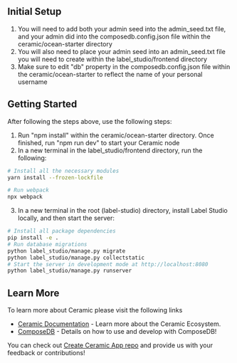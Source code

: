 ## Initial Setup

1. You will need to add both your admin seed into the admin_seed.txt file, and your admin did into the composedb.config.json file within the ceramic/ocean-starter directory
2. You will also need to place your admin seed into an admin_seed.txt file you will need to create within the label_studio/frontend directory
3. Make sure to edit "db" property in the composedb.config.json file within the ceramic/ocean-starter to reflect the name of your personal username

## Getting Started

After following the steps above, use the following steps:

1. Run "npm install" within the ceramic/ocean-starter directory. Once finished, run "npm run dev" to start your Ceramic node
2. In a new terminal in the label_studio/frontend directory, run the following:
```bash
# Install all the necessary modules
yarn install --frozen-lockfile

# Run webpack
npx webpack
```
3. In a new terminal in the root (label-studio) directory, install Label Studio locally, and then start the server: 
```bash
# Install all package dependencies
pip install -e .
# Run database migrations
python label_studio/manage.py migrate
python label_studio/manage.py collectstatic
# Start the server in development mode at http://localhost:8080
python label_studio/manage.py runserver
```

## Learn More

To learn more about Ceramic please visit the following links

- [Ceramic Documentation](https://developers.ceramic.network/learn/welcome/) - Learn more about the Ceramic Ecosystem.
- [ComposeDB](https://composedb.js.org/) - Details on how to use and develop with ComposeDB!

You can check out [Create Ceramic App repo](https://github.com/ceramicstudio/create-ceramic-app) and provide us with your feedback or contributions! 
